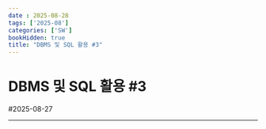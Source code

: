```yaml
---
date : 2025-08-28
tags: ['2025-08']
categories: ['SW']
bookHidden: true
title: "DBMS 및 SQL 활용 #3"
---
```


# DBMS 및 SQL 활용 #3

#2025-08-27

---